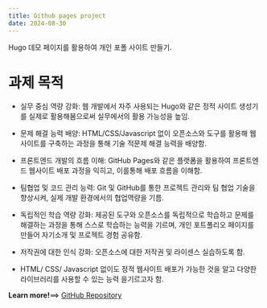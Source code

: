 ```yaml
---
title: Github pages project
date: 2024-08-30
---
```


Hugo 데모 페이지를 활용하여 개인 포폴 사이트 만들기.

<!--more-->

# 과제 목적
- 실무 중심 역량 강화: 웹 개발에서 자주 사용되는 Hugo와 같은 정적 사이트 생성기를 실제로 활용해봄으로써 실무에서의 활용 가능성을 높임.

- 문제 해결 능력 배양: HTML/CSS/Javascript 없이 오픈소스와 도구를 활용해 웹사이트를 구축하는 과정을 통해 기술
적문제 해결 능력을 배양함.

- 프론트엔드 개발의 흐름 이해: GitHub Pages와 같은 플랫폼을 활용하여 프론트엔드 웹사이트 배포 과정을 익히고, 이를통해 배포 흐름을 이해함.

- 팀협업 및 코드 관리 능력: Git 및 GitHub를 통한 프로젝트 관리와 팀 협업 기술을 향상시켜, 실제 개발 환경에서의 협업역량을 기름.

- 독립적인 학습 역량 강화: 제공된 도구와 오픈소스를 독립적으로 학습하고 문제를 해결하는 과정을 통해 스스로 학습하는 능력을 기르며, 개인 포트폴리오 페이지를 만들어 자기소개 및 프로젝트 경험 공유함.

- 저작권에 대한 인식 강화: 오픈소스에 대한 저작권 및 라이센스 실습하도록 함.

- HTML/ CSS/ Javascript 없이도 정적 웹사이트 배포가 가능한 것을 알고 다양한 라이브러리를 사용할 수 있는 능력
을기르고자 함.


 **Learn more!**==> [GitHub Repository](https://github.com/chanwoo184/chanwoo184.github.io)

